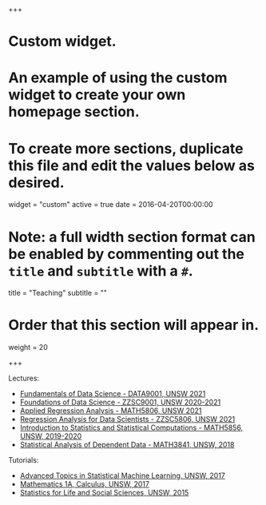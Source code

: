 +++
# Custom widget.
# An example of using the custom widget to create your own homepage section.
# To create more sections, duplicate this file and edit the values below as desired.
widget = "custom"
active = true
date = 2016-04-20T00:00:00

# Note: a full width section format can be enabled by commenting out the `title` and `subtitle` with a `#`.
title = "Teaching"
subtitle = ""

# Order that this section will appear in.
weight = 20

+++

Lectures:

- [Fundamentals of Data Science - DATA9001, UNSW 2021](https://www.maths.unsw.edu.au/courses/data9001)
- [Foundations of Data Science - ZZSC9001, UNSW 2020-2021](https://www.handbook.unsw.edu.au/postgraduate/courses/2021/ZZSC9001)
- [Applied Regression Analysis - MATH5806, UNSW 2021](https://www.maths.unsw.edu.au/courses/math5806-applied-regression-analysis)
- [Regression Analysis for Data Scientists - ZZSC5806, UNSW 2021](https://www.handbook.unsw.edu.au/postgraduate/courses/2021/ZZSC5806)
- [Introduction to Statistics and Statistical Computations - MATH5856, UNSW, 2019-2020](https://www.maths.unsw.edu.au/courses/math5856-introduction-statistics-and-statistical-computations) 
- [Statistical Analysis of Dependent Data - MATH3841, UNSW, 2018](http://legacy.handbook.unsw.edu.au/undergraduate/courses/2018/MATH3841.html) 

Tutorials:

- [Advanced Topics in Statistical Machine Learning, UNSW, 2017](http://legacy.handbook.unsw.edu.au/postgraduate/courses/2017/COMP9418.html) 
- [Mathematics 1A, Calculus, UNSW, 2017](https://www.handbook.unsw.edu.au/undergraduate/courses/2019/MATH1131/?q=MATH1131&ct=all)
- [Statistics for Life and Social Sciences, UNSW, 2015](https://www.handbook.unsw.edu.au/undergraduate/courses/2019/MATH1041/)
